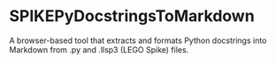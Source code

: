 # SPIKEPyDocstringsToMarkdown
A browser-based tool that extracts and formats Python docstrings into Markdown from .py and .llsp3 (LEGO Spike) files.
